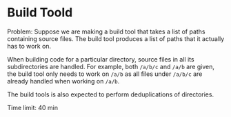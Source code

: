 Build Toold
===========

Problem: Suppose we are making a build tool that takes a list of paths
containing source files. The build tool produces a list of paths that it
actually has to work on.

When building code for a particular directory, source files in all its
subdirectories are handled. For example, both `/a/b/c` and `/a/b` are given,
the build tool only needs to work on `/a/b` as all files under `/a/b/c` are
already handled when working on `/a/b`.

The build tools is also expected to perform deduplications of directories.

Time limit: 40 min
